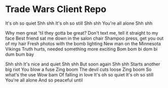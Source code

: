# Trade Wars Client Repo

It's oh so quiet
Shh shh
It's oh so still
Shh shh
You're all alone
Shh shh


Why men great 'til they gotta be great?
Don't text me, tell it straight to my face
Best friend sat me down in the salon chair
Shampoo press, get you out of my hair
Fresh photos with the bomb lighting
New man on the Minnesota Vikings
Truth hurts, needed something more exciting
Bom bom bi dom bi dum bum bay


Shh shh
It's nice and quiet
Shh shh
But soon again
Shh shh
Starts another big riot
You blow a fuse
Zing boom
The devil cuts loose
Zing boom
So what's the use
Wow bam
Of falling in love
It's oh so quiet
It's oh so still
You're all alone
And so peaceful until
